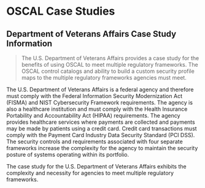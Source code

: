 # OSCAL Case Studies

## Department of Veterans Affairs Case Study Information

> The U.S. Department of Veterans Affairs provides a case study for the benefits of using OSCAL to meet multiple regulatory frameworks. The OSCAL control catalogs and ability to build a custom security profile maps to the multiple regulatory frameworks agencies must meet. 

The U.S. Department of Veterans Affairs is a federal agency and therefore must comply with the Federal Information Security Modernization Act (FISMA) and NIST Cybersecurity Framework requirements. The agency is also a healthcare institution and must comply with the Health Insurance Portability and Accountability Act (HIPAA) requirements. The agency provides healthcare services where payments are collected and payments may be made by patients using a credit card. Credit card transactions must comply with the Payment Card Industry Data Security Standard (PCI DSS). The security controls and requirements associated with four separate frameworks increase the complexity for the agency to maintain the security posture of systems operating within its portfolio.

The case study for the U.S. Department of Veterans Affairs exhibits the complexity and necessity for agencies to meet multiple regulatory frameworks.
